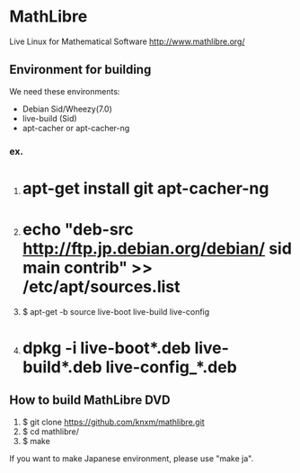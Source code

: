# MathLibre

Live Linux for Mathematical Software
http://www.mathlibre.org/
 
## Environment for building
We need these environments:
* Debian Sid/Wheezy(7.0)
* live-build (Sid)
* apt-cacher or apt-cacher-ng

### ex.
1. # apt-get install git apt-cacher-ng
1. # echo "deb-src http://ftp.jp.debian.org/debian/ sid main contrib" >> /etc/apt/sources.list
1. $ apt-get -b source live-boot live-build live-config
1. # dpkg -i live-boot*.deb live-build*.deb live-config_*.deb

## How to build MathLibre DVD

1. $ git clone https://github.com/knxm/mathlibre.git
1. $ cd mathlibre/
1. $ make

If you want to make Japanese environment,
please use "make ja".
